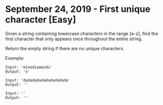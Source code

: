 # September 24, 2019 - First unique character [Easy]

Given a string containing lowercase characters in the range [a-z], 
find the first character that only appears once throughout the entire string.

Return the empty string if there are no unique characters.

Example:
```
Input: 'minediamonds'
Output: 'e'

Input: 'dadadadadadadadadada'
Output: ''

Input: ''
Output: ''
```
